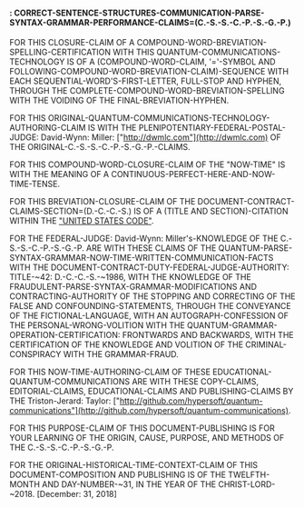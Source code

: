 #### : CORRECT-SENTENCE-STRUCTURES-COMMUNICATION-PARSE-SYNTAX-GRAMMAR-PERFORMANCE-CLAIMS=(C.-S.-S.-C.-P.-S.-G.-P.)

FOR THIS CLOSURE-CLAIM OF A COMPOUND-WORD-BREVIATION-SPELLING-CERTIFICATION WITH THIS QUANTUM-COMMUNICATIONS-TECHNOLOGY IS OF A (COMPOUND-WORD-CLAIM, '='-SYMBOL AND FOLLOWING-COMPOUND-WORD-BREVIATION-CLAIM)-SEQUENCE WITH EACH SEQUENTIAL-WORD'S-FIRST-LETTER, FULL-STOP AND HYPHEN, THROUGH THE COMPLETE-COMPOUND-WORD-BREVIATION-SPELLING WITH THE VOIDING OF THE FINAL-BREVIATION-HYPHEN.

FOR THIS ORIGINAL-QUANTUM-COMMUNICATIONS-TECHNOLOGY-AUTHORING-CLAIM IS WITH THE PLENIPOTENTIARY-FEDERAL-POSTAL-JUDGE: David-Wynn: Miller: ["http://dwmlc.com"](http://dwmlc.com) OF THE ORIGINAL-C.-S.-S.-C.-P.-S.-G.-P.-CLAIMS.

FOR THIS COMPOUND-WORD-CLOSURE-CLAIM OF THE "NOW-TIME" IS WITH THE MEANING OF A CONTINUOUS-PERFECT-HERE-AND-NOW-TIME-TENSE.

FOR THIS BREVIATION-CLOSURE-CLAIM OF THE DOCUMENT-CONTRACT-CLAIMS-SECTION=(D.-C.-C.-S.) IS OF A (TITLE AND SECTION)-CITATION WITHIN THE ["UNITED STATES CODE"](http://uscode.house.gov/).

FOR THE FEDERAL-JUDGE: David-Wynn: Miller's-KNOWLEDGE OF THE C.-S.-S.-C.-P.-S.-G.-P. ARE WITH THESE CLAIMS OF THE QUANTUM-PARSE-SYNTAX-GRAMMAR-NOW-TIME-WRITTEN-COMMUNICATION-FACTS WITH THE DOCUMENT-CONTRACT-DUTY-FEDERAL-JUDGE-AUTHORITY: TITLE-~42: D.-C.-C.-S.-~1986, WITH THE KNOWLEDGE OF THE FRAUDULENT-PARSE-SYNTAX-GRAMMAR-MODIFICATIONS AND CONTRACTING-AUTHORITY OF THE STOPPING AND CORRECTING OF THE FALSE AND CONFOUNDING-STATEMENTS, THROUGH THE CONVEYANCE OF THE FICTIONAL-LANGUAGE, WITH AN AUTOGRAPH-CONFESSION OF THE PERSONAL-WRONG-VOLITION WITH THE QUANTUM-GRAMMAR-OPERATION-CERTIFICATION: FRONTWARDS AND BACKWARDS, WITH THE CERTIFICATION OF THE KNOWLEDGE AND VOLITION OF THE CRIMINAL-CONSPIRACY WITH THE GRAMMAR-FRAUD.

FOR THIS NOW-TIME-AUTHORING-CLAIM OF THESE EDUCATIONAL-QUANTUM-COMMUNICATIONS ARE WITH THESE COPY-CLAIMS, EDITORIAL-CLAIMS, EDUCATIONAL-CLAIMS AND PUBLISHING-CLAIMS BY THE Triston-Jerard: Taylor: ["http://github.com/hypersoft/quantum-communications"](http://github.com/hypersoft/quantum-communications).

FOR THIS PURPOSE-CLAIM OF THIS DOCUMENT-PUBLISHING IS FOR YOUR LEARNING OF THE ORIGIN, CAUSE, PURPOSE, AND METHODS OF THE C.-S.-S.-C.-P.-S.-G.-P.

FOR THE ORIGINAL-HISTORICAL-TIME-CONTEXT-CLAIM OF THIS DOCUMENT-COMPOSITION AND PUBLISHING IS OF THE TWELFTH-MONTH AND DAY-NUMBER-~31, IN THE YEAR OF THE CHRIST-LORD-~2018. [December: 31, 2018]
